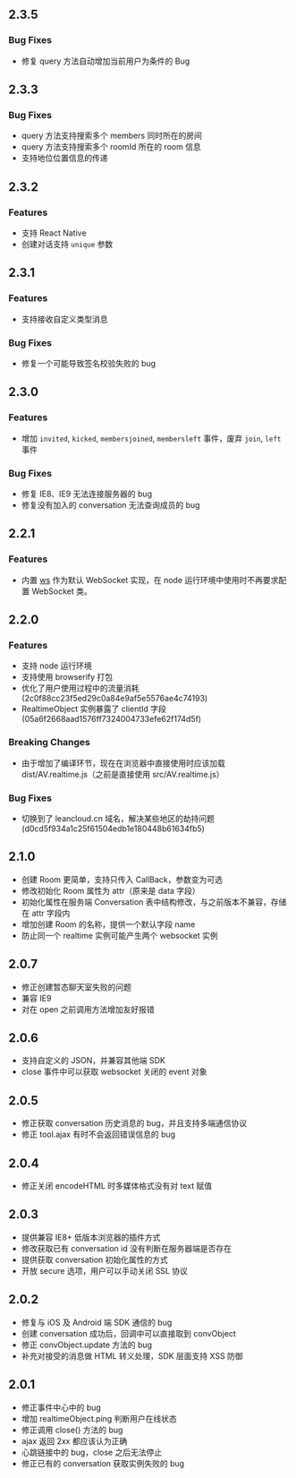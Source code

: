 ## 2.3.5
### Bug Fixes
* 修复 query 方法自动增加当前用户为条件的 Bug

## 2.3.3
### Bug Fixes
* query 方法支持搜索多个 members 同时所在的房间
* query 方法支持搜索多个 roomId 所在的 room 信息
* 支持地位位置信息的传递

## 2.3.2
### Features
* 支持 React Native
* 创建对话支持 `unique` 参数

## 2.3.1
### Features
* 支持接收自定义类型消息

### Bug Fixes
* 修复一个可能导致签名校验失败的 bug

## 2.3.0
### Features
* 增加 `invited`, `kicked`, `membersjoined`, `membersleft` 事件，废弃 `join`, `left` 事件

### Bug Fixes
* 修复 IE8、IE9 无法连接服务器的 bug
* 修复没有加入的 conversation 无法查询成员的 bug

## 2.2.1
### Features
* 内置 [ws](https://www.npmjs.com/package/ws) 作为默认 WebSocket 实现，在 node 运行环境中使用时不再要求配置 WebSocket 类。

## 2.2.0
### Features
* 支持 node 运行环境
* 支持使用 browserify 打包
* 优化了用户使用过程中的流量消耗 (2c0f88cc23f5ed29c0a84e9af5e5576ae4c74193)
* RealtimeObject 实例暴露了 clientId 字段 (05a6f2668aad1576ff7324004733efe62f174d5f)

### Breaking Changes
* 由于增加了编译环节，现在在浏览器中直接使用时应该加载 dist/AV.realtime.js（之前是直接使用 src/AV.realtime.js）

### Bug Fixes
* 切换到了 leancloud.cn 域名，解决某些地区的劫持问题 (d0cd5f934a1c25f61504edb1e180448b61634fb5)

## 2.1.0
* 创建 Room 更简单，支持只传入 CallBack，参数变为可选
* 修改初始化 Room 属性为 attr（原来是 data 字段）
* 初始化属性在服务端 Conversation 表中结构修改，与之前版本不兼容，存储在 attr 字段内
* 增加创建 Room 的名称，提供一个默认字段 name
* 防止同一个 realtime 实例可能产生两个 websocket 实例

## 2.0.7
* 修正创建暂态聊天室失败的问题
* 兼容 IE9
* 对在 open 之前调用方法增加友好报错

## 2.0.6
* 支持自定义的 JSON，并兼容其他端 SDK
* close 事件中可以获取 websocket 关闭的 event 对象

## 2.0.5
* 修正获取 conversation 历史消息的 bug，并且支持多端通信协议
* 修正 tool.ajax 有时不会返回错误信息的 bug

## 2.0.4
* 修正关闭 encodeHTML 时多媒体格式没有对 text 赋值

## 2.0.3
* 提供兼容 IE8+ 低版本浏览器的插件方式
* 修改获取已有 conversation id 没有判断在服务器端是否存在
* 提供获取 conversation 初始化属性的方式
* 开放 secure 选项，用户可以手动关闭 SSL 协议

## 2.0.2
* 修复与 iOS 及 Android 端 SDK 通信的 bug
* 创建 conversation 成功后，回调中可以直接取到 convObject
* 修正 convObject.update 方法的 bug
* 补充对接受的消息做 HTML 转义处理，SDK 层面支持 XSS 防御

## 2.0.1
* 修正事件中心中的 bug
* 增加 realtimeObject.ping 判断用户在线状态
* 修正调用 close() 方法的 bug
* ajax 返回 2xx 都应该认为正确
* 心跳链接中的 bug，close 之后无法停止
* 修正已有的 conversation 获取实例失败的 bug
